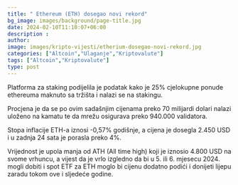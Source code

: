 ```yaml
---
title: " Ethereum (ETH) dosegao novi rekord"
bg_image: images/background/page-title.jpg
date: 2024-02-10T11:10:07+06:00
description : 
author: 
image: images/kripto-vijesti/etherium-dosegao-novi-rekord.jpg
categories: ["Altcoin","Ulaganje","Kriptovalute"]
tags: ["Altcoin","Kriptovalute"]
type: post
---
```


Platforma za staking podijelila je podatak kako je 25% cjelokupne ponude ethereuma maknuto sa tržišta i nalazi se na stakingu.

Procjena je da se po ovim sadašnjim cijenama preko 70 milijardi dolari nalazi uloženo na kamatu te da mrežu osigurava preko 940.000 validatora.

Stopa inflacije ETH-a iznosi -0,57% godišnje, a cijena je dosegla 2.450 USD i u zadnja 24 sata je porasla preko 4%.

Vrijednost je upola manja od ATH (All time high) koji je iznosio 4.800 USD na svome vrhuncu, a vijest da je vrlo izgledno da bi u 5. ili 6. mjesecu 2024. mogli dobiti i spot ETF za ETH moglo bi cijenu dodatno podići i donijeti lijepu zaradu tokom ove i sljedeće godine.





